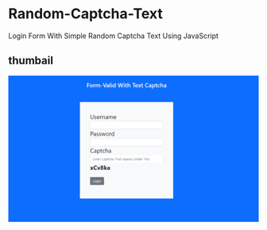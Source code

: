 # Random-Captcha-Text
Login Form With Simple Random Captcha Text Using JavaScript 

## thumbail
![](captcha.PNG)
